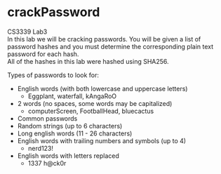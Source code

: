# crackPassword

CS3339 Lab3<br>
In this lab we will be cracking passwords. You will be given a list of password hashes and you
must determine the corresponding plain text password for each hash.<br>
All of the hashes in this lab were hashed using SHA256.


Types of passwords to look for:<br>
* English words (with both lowercase and uppercase letters)
  * Eggplant, waterfall, kAngaRoO
* 2 words (no spaces, some words may be capitalized)
  * computerScreen, FootballHead, bluecactus
* Common passwords
* Random strings (up to 6 characters)
* Long english words (11 - 26 characters)
* English words with trailing numbers and symbols (up to 4)
  * nerd123!
* English words with letters replaced
  * 1337 h@ck0r
